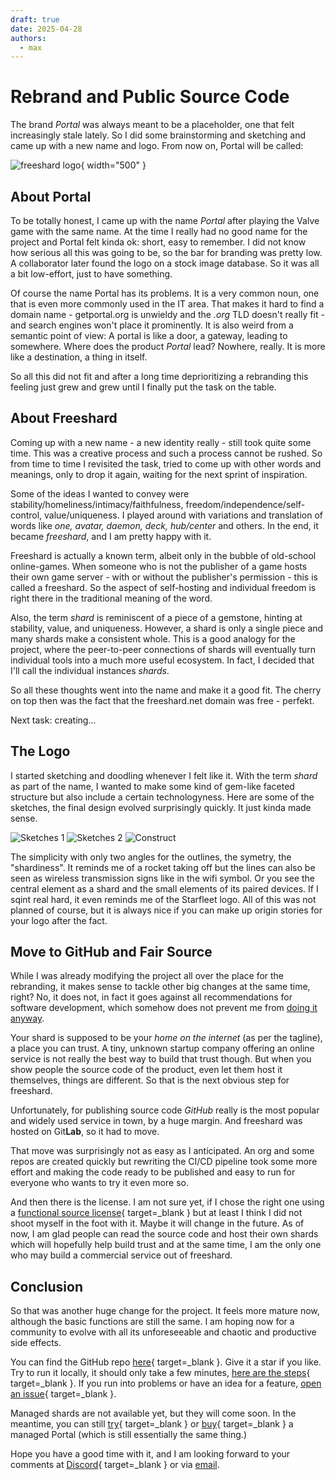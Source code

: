 ```yaml
---
draft: true 
date: 2025-04-28
authors:
  - max
---
```


# Rebrand and Public Source Code

The brand _Portal_ was always meant to be a placeholder, one that felt increasingly stale lately.
So I did some brainstorming and sketching and came up with a new name and logo.
From now on, Portal will be called:

![freeshard logo](Freeshard_logo_for_light.png){ width="500" }

<!-- more --> 

## About Portal

To be totally honest, I came up with the name _Portal_ after playing the Valve game with the same name.
At the time I really had no good name for the project and Portal felt kinda ok: short, easy to remember.
I did not know how serious all this was going to be, so the bar for branding was pretty low.
A collaborator later found the logo on a stock image database.
So it was all a bit low-effort, just to have something.

Of course the name Portal has its problems.
It is a very common noun, one that is even more commonly used in the IT area.
That makes it hard to find a domain name - getportal.org is unwieldy and the _.org_ TLD doesn't really fit - and search engines won't place it prominently.
It is also weird from a semantic point of view:
A portal is like a door, a gateway, leading to somewhere.
Where does the product _Portal_ lead? Nowhere, really.
It is more like a destination, a thing in itself.

So all this did not fit and after a long time deprioritizing a rebranding this feeling just grew and grew until I finally put the task on the table.

## About Freeshard

Coming up with a new name - a new identity really - still took quite some time.
This was a creative process and such a process cannot be rushed.
So from time to time I revisited the task, tried to come up with other words and meanings, only to drop it again, waiting for the next sprint of inspiration.

Some of the ideas I wanted to convey were stability/homeliness/intimacy/faithfulness, freedom/independence/self-control, value/uniqueness.
I played around with variations and translation of words like _one, avatar, daemon, deck, hub/center_ and others.
In the end, it became _freeshard_, and I am pretty happy with it.

Freeshard is actually a known term, albeit only in the bubble of old-school online-games.
When someone who is not the publisher of a game hosts their own game server - with or without the publisher's permission - this is called a freeshard.
So the aspect of self-hosting and individual freedom is right there in the traditional meaning of the word.

Also, the term _shard_ is reminiscent of a piece of a gemstone, hinting at stability, value, and uniqueness.
However, a shard is only a single piece and many shards make a consistent whole.
This is a good analogy for the project, where the peer-to-peer connections of shards will eventually turn individual tools into a much more useful ecosystem.
In fact, I decided that I'll call the individual instances _shards_.

So all these thoughts went into the name and make it a good fit.
The cherry on top then was the fact that the freeshard.net domain was free - perfekt.

Next task: creating...

## The Logo

I started sketching and doodling whenever I felt like it.
With the term _shard_ as part of the name, I wanted to make some kind of gem-like faceted structure but also include a certain technologyness.
Here are some of the sketches, the final design evolved surprisingly quickly.
It just kinda made sense.

![Sketches 1](sketches1.png)
![Sketches 2](sketches2.png)
![Construct](Freeshard_logo_construct.png)

The simplicity with only two angles for the outlines, the symetry, the "shardiness".
It reminds me of a rocket taking off but the lines can also be seen as wireless transmission signs like in the wifi symbol.
Or you see the central element as a shard and the small elements of its paired devices.
If I sqint real hard, it even reminds me of the Starfleet logo.
All of this was not planned of course, but it is always nice if you can make up origin stories for your logo after the fact.

## Move to GitHub and Fair Source

While I was already modifying the project all over the place for the rebranding, it makes sense to tackle other big changes at the same time, right?
No, it does not, in fact it goes against all recommendations for software development, which somehow does not prevent me from [doing it anyway](../2023-09-16_app_integration_overhaul/main.md).

Your shard is supposed to be your _home on the internet_ (as per the tagline), a place you can trust.
A tiny, unknown startup company offering an online service is not really the best way to build that trust though.
But when you show people the source code of the product, even let them host it themselves, things are different.
So that is the next obvious step for freeshard.

Unfortunately, for publishing source code _GitHub_ really is the most popular and widely used service in town, by a huge margin.
And freeshard was hosted on Git**Lab**, so it had to move.

That move was surprisingly not as easy as I anticipated.
An org and some repos are created quickly but rewriting the CI/CD pipeline took some more effort 
and making the code ready to be published and easy to run for everyone who wants to try it even more so.

And then there is the license.
I am not sure yet, if I chose the right one using a [functional source license](https://fair.io/licenses/){ target=_blank } but at least I think I did not shoot myself in the foot with it.
Maybe it will change in the future.
As of now, I am glad people can read the source code and host their own shards which will hopefully help build trust
and at the same time, I am the only one who may build a commercial service out of freeshard. 

## Conclusion

So that was another huge change for the project.
It feels more mature now, although the basic functions are still the same.
I am hoping now for a community to evolve with all its unforeseeable and chaotic and productive side effects.

You can find the GitHub repo [here](https://github.com/FreeshardBase/freeshard){ target=_blank }. Give it a star if you like.
Try to run it locally, it should only take a few minutes, [here are the steps](https://github.com/FreeshardBase/freeshard?tab=readme-ov-file#localhost){ target=_blank }.
If you run into problems or have an idea for a feature, [open an issue](https://github.com/FreeshardBase/freeshard/issues){ target=_blank }.

Managed shards are not available yet, but they will come soon.
In the meantime, you can still [try](https://trial.getportal.org/){ target=_blank } or [buy](https://getportal.org/#subscribe){ target=_blank } a managed Portal (which is still essentially the same thing.)

Hope you have a good time with it, and I am looking forward to your comments at [Discord](https://discord.gg/ZXQDuTGcCf){ target=_blank } or via [email](mailto:contact@freeshard.net).
